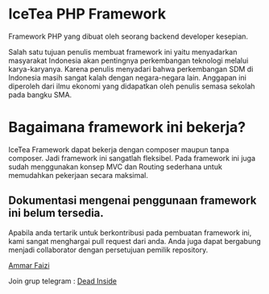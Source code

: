 # IceTea PHP Framework

Framework PHP yang dibuat oleh seorang backend developer kesepian.

Salah satu tujuan penulis membuat framework ini yaitu menyadarkan masyarakat Indonesia akan pentingnya perkembangan teknologi melalui karya-karyanya. Karena penulis menyadari bahwa perkembangan SDM di Indonesia masih sangat kalah dengan negara-negara lain. Anggapan ini diperoleh dari ilmu ekonomi yang didapatkan oleh penulis semasa sekolah pada bangku SMA.



# Bagaimana framework ini bekerja?

IceTea Framework dapat bekerja dengan composer maupun tanpa composer. Jadi framework ini sangatlah fleksibel. Pada framework ini juga sudah menggunakan konsep MVC dan Routing sederhana untuk memudahkan pekerjaan secara maksimal.



## Dokumentasi mengenai penggunaan framework ini belum tersedia.

Apabila anda tertarik untuk berkontribusi pada pembuatan framework ini, kami sangat menghargai pull request dari anda. Anda juga dapat bergabung menjadi collaborator dengan persetujuan pemilik repository.








<a href="https://github.com/ammarfaizi2">Ammar Faizi</a>


Join grup telegram :
<a href="https://t.me/joinchat/DoZ0OUNEBOWfoL1KyzTV5w">Dead Inside</a>